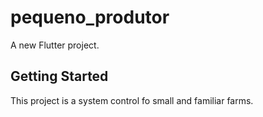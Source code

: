# pequeno_produtor

A new Flutter project.
## Getting Started
This project is a system control fo small and familiar farms.
